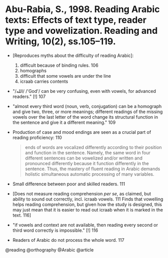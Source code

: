 # Abu-Rabia, S., 1998. Reading Arabic texts: Effects of text type, reader type and vowelization.  Reading and Writing, 10(2), ss.105–119.

- [Reproduces myths about the difficulty of reading Arabic]: 
  1. difficult because of binding rules. 106
  2. homographs
  3. difficult that some vowels are under the line
  4. icraab carries contents

- "/الله/ /'God'/ can be very confusing, even with vowels, for advanced readers." [!] 107

- "almost every third word (noun, verb, conjugation) can be a homograph and give two, three, or more meanings; different readings of the missing vowels over the last letter of the word change its structural function in the sentence and give it a different meaning." 109

- Production of case and mood endings are seen as a crucial part of reading proficiency: 110

  > ends of words are vocalized differently according to their position and function in the sentence. Namely, the same word in four different sentences can be vowelized and/or written and pronounced differently because it function differently in the sentence. Thus, the mastery of fluent reading in Arabic demands holistic simultaneous automatic processing of many variables.  

- Small difference between poor and skilled readers. 111

- [Does not measure reading comprehension *per se*, as claimed, but ability to sound out correctly, incl. icraab vowels. 111 Finds that vowelling helps reading comprehension, but given how the study is designed, this may just mean that it is easier to read out icraab when it is marked in the text. 116]

- "if vowels and context are not available, then reading every second or third word correctly is impossible." [!] 116

- Readers of Arabic do not process the whole word. 117 

@reading
@orthography
@Arabic
@article
